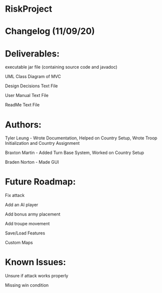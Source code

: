 # RiskProject

# Changelog (11/09/20)
# Deliverables:

executable jar file (containing source code and javadoc)

UML Class Diagram of MVC

Design Decisions Text File

User Manual Text File

ReadMe Text File


# Authors:

Tyler Leung - Wrote Documentation, Helped on Country Setup, Wrote Troop Initialization and Country Assignment

Braxton Martin - Added Turn Base System, Worked on Country Setup

Braden Norton - Made GUI


# Future Roadmap:

Fix attack

Add an AI player

Add bonus army placement

Add troupe movement

Save/Load Features

Custom Maps


# Known Issues:

Unsure if attack works properly

Missing win condition
